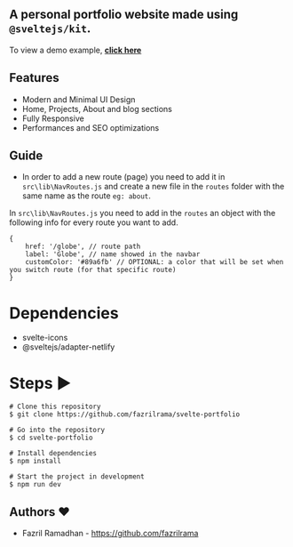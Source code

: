## A personal portfolio website made using `@sveltejs/kit`.

To view a demo example, **[click here](https://fazrilramadhan.cloud)**

## Features

- Modern and Minimal UI Design
- Home, Projects, About and blog sections
- Fully Responsive
- Performances and SEO optimizations

## Guide

- In order to add a new route (page) you need to add it in `src\lib\NavRoutes.js` and create a new file in the `routes` folder with the same name as the route `eg: about`.

In `src\lib\NavRoutes.js` you need to add in the `routes` an object with the following info for every route you want to add.

    {
    	href: '/globe', // route path
    	label: 'Globe', // name showed in the navbar
    	customColor: '#89a6fb' // OPTIONAL: a color that will be set when you switch route (for that specific route)
    }

# Dependencies

- svelte-icons
- @sveltejs/adapter-netlify

# Steps ▶️

```
# Clone this repository
$ git clone https://github.com/fazrilrama/svelte-portfolio
```

```
# Go into the repository
$ cd svelte-portfolio
```

```
# Install dependencies
$ npm install
```

```
# Start the project in development
$ npm run dev
```

## Authors ❤️

- Fazril Ramadhan - https://github.com/fazrilrama
